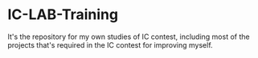 # IC-LAB-Training
It's the repository for my own studies of IC contest, including most of the projects that's required in the IC contest for improving myself.
